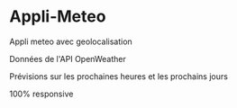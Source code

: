 # Appli-Meteo
Appli meteo avec geolocalisation

Données de l'API OpenWeather

Prévisions sur les prochaines heures et les prochains jours

100% responsive

